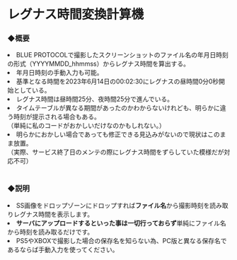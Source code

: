 # レグナス時間変換計算機
<h3>◆概要</h3>
<li>BLUE PROTOCOLで撮影したスクリーンショットのファイル名の年月日時刻の形式（YYYYMMDD_hhmmss）からレグナス時間を算出する。</li>
<li>年月日時刻の手動入力も可能。</li>
<li>基準となる時間を2023年6月14日の00:02:30にレグナスの昼時間0分0秒開始としている。</li>
<li>レグナス時間は昼時間25分、夜時間25分で進んでいる。</li>
<li>タイムテーブルが異なる期間があったのかわからないけれども、明らかに違う時刻が提示される場合もある。<br>
（単純に私のコードがおかしいだけなのかもしれない。）</li>
<li>明らかにおかしい場合であっても修正できる見込みがないので現状はこのまま放置。<br>
（実際、サービス終了日のメンテの際にレグナス時間をずらしていた模様だが対応不可）</li>
<br>
<h3>◆説明</h3>
<li>SS画像をドロップゾーンにドロップすれば<b>ファイル名</b>から撮影時刻を読み取りレグナス時間を表示します。</li>
<li><b>サーバにアップロードするといった事は一切行っておらず</b>単純にファイル名から時刻を読み取るだけです。</li>
<li>PS5やXBOXで撮影した場合の保存名を知らない為、PC版と異なる保存名であるならば手動入力を使ってください。</li>
